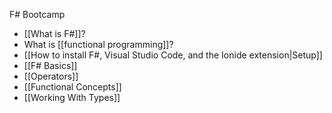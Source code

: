 F# Bootcamp

* [[What is F#]]?
* What is [[functional programming]]?
* [[How to install F#, Visual Studio Code, and the Ionide extension|Setup]]
* [[F# Basics]]
* [[Operators]]
* [[Functional Concepts]]
* [[Working With Types]]
